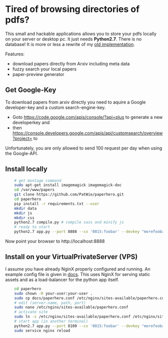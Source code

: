 
# Tired of browsing directories of pdfs?

This small and hackable applications allows you to store your pdfs locally on your server or desktop pc. It just needs **Python2.7**. There is no database! It is more or less a rewrite of my [old implementation](https://github.com/PatWie/papershelf).

Features:
- download papers directly from Arxiv including meta data
- fuzzy search your local papers
- paper-preview generator

## Get Google-Key
To download papers from arxiv directly you need to aquire a Google developer-key and a custom search-engine-key.

- Goto https://code.google.com/apis/console/?api=plus to generate a new developerkey and 
- then https://console.developers.google.com/apis/api/customsearch/overview?project=<your-project-id> to 

Unfortunately, you are only allowed to send 100 request per day when using the Google-API.

## Install locally
````bash
    # get montage command
    sudo apt-get install imagemagick imagemagick-doc 
    cd /var/www/papers
    git clone https://github.com/PatWie/paperhero.git
    cd paperhero
    pip install -r requirements.txt --user
    mkdir data
    mkdir js
    mkdir css
    python2.7 compile.py # compile sass and minify js
    # ready to start
    python2.7 app.py --port 8888 --cx '0815:foobar' --devkey "morefoobar"
````

Now point your browser to http://localhost:8888

## Install on your VirtualPrivateServer (VPS)

I assume you have already NginX properly configured and running. An example config file is given in [docs](docs). This uses NginX for serving static assets and as a load-balancer for the python app itself.
````bash
    cd paperhero 
    sudo chown -R your-user:your-user .
    sudo cp docs/paperhero.conf /etc/nginx/sites-available/paperhero.conf
    # edit (server-name, path, port)
    sudo nano /etc/nginx/sites-available/paperhero.conf
    # activate site
    sudo ln -s /etc/nginx/sites-available/paperhero.conf /etc/nginx/sites-enabled/
    # start app (in another terminal)
    python2.7 app.py --port 8100 --cx '0815:foobar' --devkey "morefoobar"&
    sudo service nginx reload
````



